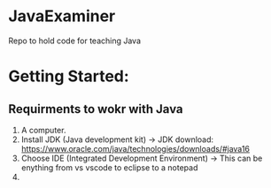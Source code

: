# JavaExaminer

Repo to hold code for teaching Java

# Getting Started:

## Requirments to wokr with Java

1. A computer.
2. Install JDK (Java development kit)
   -> JDK download: https://www.oracle.com/java/technologies/downloads/#java16
3. Choose IDE (Integrated Development Environment)
   -> This can be enything from vs vscode to eclipse to a notepad
4. 
